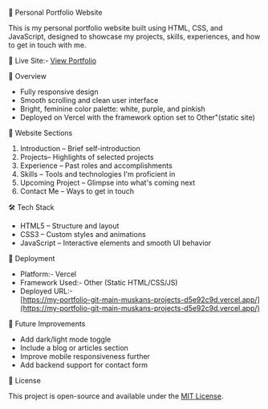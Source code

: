 💼 Personal Portfolio Website

This is my personal portfolio website built using HTML, CSS, and JavaScript, designed to showcase my projects, skills, experiences, and how to get in touch with me.

🔗 Live Site:- [View Portfolio](https://my-portfolio-git-main-muskans-projects-d5e92c9d.vercel.app/)


📌 Overview

- Fully responsive design
- Smooth scrolling and clean user interface
- Bright, feminine color palette: white, purple, and  pinkish
- Deployed on Vercel with the framework option set to Other"(static site)
  
 📁 Website Sections

1. Introduction – Brief self-introduction
2. Projects– Highlights of selected projects
3. Experience – Past roles and accomplishments
4. Skills – Tools and technologies I'm proficient in
5. Upcoming Project – Glimpse into what's coming next
6. Contact Me – Ways to get in touch


🛠 Tech Stack

- HTML5 – Structure and layout  
- CSS3 – Custom styles and animations  
- JavaScript – Interactive elements and smooth UI behavior

🚀 Deployment

- Platform:- Vercel  
- Framework Used:- Other (Static HTML/CSS/JS)
- Deployed URL:-  
  [https://my-portfolio-git-main-muskans-projects-d5e92c9d.vercel.app/](https://my-portfolio-git-main-muskans-projects-d5e92c9d.vercel.app/)


🔮 Future Improvements

- Add dark/light mode toggle  
- Include a blog or articles section  
- Improve mobile responsiveness further  
- Add backend support for contact form
  
📄 License

This project is open-source and available under the [MIT License](LICENSE).


